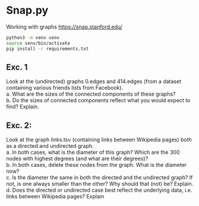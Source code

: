 # Snap.py

Working with graphs https://snap.stanford.edu/

```bash
python3 -m venv venv
source venv/bin/activate
pip install -r requirements.txt
```

## Exc. 1
Look at the (undirected) graphs 0.edges and 414.edges (from a dataset containing various 
friends lists from Facebook). \
a.  What are the sizes of the connected components of these graphs?\
b. Do the sizes of connected components reflect what you would expect to find? Explain.
## Exc. 2:
Look at the graph links.tsv (containing links between Wikipedia pages) both as a directed and 
undirected graph.\
a. In both cases, what is the diameter of this graph? Which are the 300 nodes with highest 
degrees (and what are their degrees)?\
b. In both cases, delete these nodes from the graph. What is the diameter now?\
c. Is the diameter the same in both the directed and the undirected graph? If not, is one always
smaller than the other? Why should that (not) be? Explain.\
d. Does the directed or undirected case best reflect the underlying data, i.e. links between 
Wikipedia pages? Explain